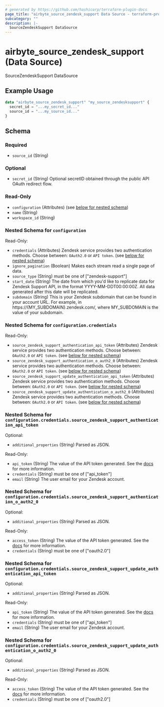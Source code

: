 ```yaml
---
# generated by https://github.com/hashicorp/terraform-plugin-docs
page_title: "airbyte_source_zendesk_support Data Source - terraform-provider-airbyte"
subcategory: ""
description: |-
  SourceZendeskSupport DataSource
---
```


# airbyte_source_zendesk_support (Data Source)

SourceZendeskSupport DataSource

## Example Usage

```terraform
data "airbyte_source_zendesk_support" "my_source_zendesksupport" {
  secret_id = "...my_secret_id..."
  source_id = "...my_source_id..."
}
```

<!-- schema generated by tfplugindocs -->
## Schema

### Required

- `source_id` (String)

### Optional

- `secret_id` (String) Optional secretID obtained through the public API OAuth redirect flow.

### Read-Only

- `configuration` (Attributes) (see [below for nested schema](#nestedatt--configuration))
- `name` (String)
- `workspace_id` (String)

<a id="nestedatt--configuration"></a>
### Nested Schema for `configuration`

Read-Only:

- `credentials` (Attributes) Zendesk service provides two authentication methods. Choose between: `OAuth2.0` or `API token`. (see [below for nested schema](#nestedatt--configuration--credentials))
- `ignore_pagination` (Boolean) Makes each stream read a single page of data.
- `source_type` (String) must be one of ["zendesk-support"]
- `start_date` (String) The date from which you'd like to replicate data for Zendesk Support API, in the format YYYY-MM-DDT00:00:00Z. All data generated after this date will be replicated.
- `subdomain` (String) This is your Zendesk subdomain that can be found in your account URL. For example, in https://{MY_SUBDOMAIN}.zendesk.com/, where MY_SUBDOMAIN is the value of your subdomain.

<a id="nestedatt--configuration--credentials"></a>
### Nested Schema for `configuration.credentials`

Read-Only:

- `source_zendesk_support_authentication_api_token` (Attributes) Zendesk service provides two authentication methods. Choose between: `OAuth2.0` or `API token`. (see [below for nested schema](#nestedatt--configuration--credentials--source_zendesk_support_authentication_api_token))
- `source_zendesk_support_authentication_o_auth2_0` (Attributes) Zendesk service provides two authentication methods. Choose between: `OAuth2.0` or `API token`. (see [below for nested schema](#nestedatt--configuration--credentials--source_zendesk_support_authentication_o_auth2_0))
- `source_zendesk_support_update_authentication_api_token` (Attributes) Zendesk service provides two authentication methods. Choose between: `OAuth2.0` or `API token`. (see [below for nested schema](#nestedatt--configuration--credentials--source_zendesk_support_update_authentication_api_token))
- `source_zendesk_support_update_authentication_o_auth2_0` (Attributes) Zendesk service provides two authentication methods. Choose between: `OAuth2.0` or `API token`. (see [below for nested schema](#nestedatt--configuration--credentials--source_zendesk_support_update_authentication_o_auth2_0))

<a id="nestedatt--configuration--credentials--source_zendesk_support_authentication_api_token"></a>
### Nested Schema for `configuration.credentials.source_zendesk_support_authentication_api_token`

Optional:

- `additional_properties` (String) Parsed as JSON.

Read-Only:

- `api_token` (String) The value of the API token generated. See the <a href="https://docs.airbyte.com/integrations/sources/zendesk-support#setup-guide">docs</a> for more information.
- `credentials` (String) must be one of ["api_token"]
- `email` (String) The user email for your Zendesk account.


<a id="nestedatt--configuration--credentials--source_zendesk_support_authentication_o_auth2_0"></a>
### Nested Schema for `configuration.credentials.source_zendesk_support_authentication_o_auth2_0`

Optional:

- `additional_properties` (String) Parsed as JSON.

Read-Only:

- `access_token` (String) The value of the API token generated. See the <a href="https://docs.airbyte.com/integrations/sources/zendesk-support">docs</a> for more information.
- `credentials` (String) must be one of ["oauth2.0"]


<a id="nestedatt--configuration--credentials--source_zendesk_support_update_authentication_api_token"></a>
### Nested Schema for `configuration.credentials.source_zendesk_support_update_authentication_api_token`

Optional:

- `additional_properties` (String) Parsed as JSON.

Read-Only:

- `api_token` (String) The value of the API token generated. See the <a href="https://docs.airbyte.com/integrations/sources/zendesk-support#setup-guide">docs</a> for more information.
- `credentials` (String) must be one of ["api_token"]
- `email` (String) The user email for your Zendesk account.


<a id="nestedatt--configuration--credentials--source_zendesk_support_update_authentication_o_auth2_0"></a>
### Nested Schema for `configuration.credentials.source_zendesk_support_update_authentication_o_auth2_0`

Optional:

- `additional_properties` (String) Parsed as JSON.

Read-Only:

- `access_token` (String) The value of the API token generated. See the <a href="https://docs.airbyte.com/integrations/sources/zendesk-support">docs</a> for more information.
- `credentials` (String) must be one of ["oauth2.0"]


